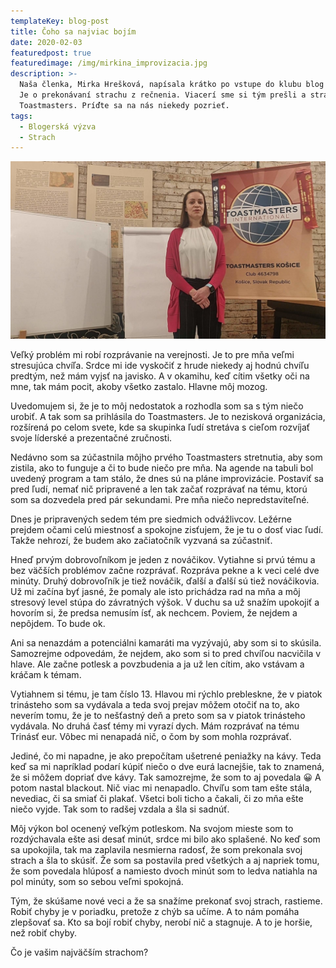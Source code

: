 ```yaml
---
templateKey: blog-post
title: Čoho sa najviac bojím
date: 2020-02-03
featuredpost: true
featuredimage: /img/mirkina_improvizacia.jpg
description: >-
  Naša členka, Mirka Hrešková, napísala krátko po vstupe do klubu blog s názvom „Čoho sa najviac bojím.“
  Je o prekonávaní strachu z rečnenia. Viacerí sme si tým prešli a strachu sa spoločne zbavujeme na stretnutiach
  Toastmasters. Príďte sa na nás niekedy pozrieť.
tags:
  - Blogerská výzva
  - Strach
---
```

![Mirkina improvizácia](/img/mirkina_improvizacia.jpg)

Veľký problém mi robí rozprávanie na verejnosti. Je to pre mňa veľmi stresujúca chvíľa.
Srdce mi ide vyskočiť z hrude niekedy aj hodnú chvíľu predtým, než mám vyjsť na javisko. A v okamihu, keď cítim všetky oči na mne, tak mám pocit, akoby všetko zastalo. Hlavne môj mozog.

Uvedomujem si, že je to môj nedostatok a rozhodla som sa s tým niečo urobiť. A tak som sa prihlásila do Toastmasters. Je to nezisková organizácia, rozšírená po celom svete, kde sa skupinka ľudí stretáva s cieľom rozvíjať svoje líderské a prezentačné zručnosti.

Nedávno som sa zúčastnila môjho prvého Toastmasters stretnutia, aby som zistila, ako to funguje a či to bude niečo pre mňa. Na agende na tabuli bol uvedený program a tam stálo, že dnes sú na pláne improvizácie. Postaviť sa pred ľudí, nemať nič pripravené a len tak začať rozprávať na tému, ktorú som sa dozvedela pred pár sekundami. Pre mňa niečo nepredstaviteľné.

Dnes je pripravených sedem tém pre siedmich odvážlivcov. Ležérne prejdem očami celú miestnosť a spokojne zisťujem, že je tu o dosť viac ľudí. Takže nehrozí, že budem ako začiatočník vyzvaná sa zúčastniť.

Hneď prvým dobrovoľníkom je jeden z nováčikov. Vytiahne si prvú tému a bez väčších problémov začne rozprávať. Rozpráva pekne a k veci celé dve minúty. Druhý dobrovoľník je tiež nováčik, ďalší a ďalší sú tiež nováčikovia. Už mi začína byť jasné, že pomaly ale isto prichádza rad na mňa a môj stresový level stúpa do závratných výšok. V duchu sa už snažím upokojiť a hovorím si, že predsa nemusím ísť, ak nechcem. Poviem, že nejdem a nepôjdem. To bude ok.

Ani sa nenazdám a potenciálni kamaráti ma vyzývajú, aby som si to skúsila. Samozrejme odpovedám, že nejdem, ako som si to pred chvíľou nacvičila v hlave. Ale začne potlesk a povzbudenia a ja už len cítim, ako vstávam a kráčam k témam.

Vytiahnem si tému, je tam číslo 13. Hlavou mi rýchlo prebleskne, že v piatok trinásteho som sa vydávala a teda svoj prejav môžem otočiť na to, ako neverím tomu, že je to nešťastný deň a preto som sa v piatok trinásteho vydávala. No druhá časť témy mi vyrazí dych. Mám rozprávať na tému Trinásť eur. Vôbec mi nenapadá nič, o čom by som mohla rozprávať.

Jediné, čo mi napadne, je ako prepočítam ušetrené peniažky na kávy. Teda keď sa mi napríklad podarí kúpiť niečo o dve eurá lacnejšie, tak to znamená, že si môžem dopriať dve kávy. Tak samozrejme, že som to aj povedala 😀 A potom nastal blackout. Nič viac mi nenapadlo. Chvíľu som tam ešte stála, nevediac, či sa smiať či plakať. Všetci boli ticho a čakali, či zo mňa ešte niečo vyjde. Tak som to radšej vzdala a šla si sadnúť.

Môj výkon bol ocenený veľkým potleskom. Na svojom mieste som to rozdýchavala ešte asi desať minút, srdce mi bilo ako splašené. No keď som sa upokojila, tak ma zaplavila nesmierna radosť, že som prekonala svoj strach a šla to skúsiť. Že som sa postavila pred všetkých a aj napriek tomu, že som povedala hlúposť a namiesto dvoch minút som to ledva natiahla na pol minúty, som so sebou veľmi spokojná.

Tým, že skúšame nové veci a že sa snažíme prekonať svoj strach, rastieme. Robiť chyby je v poriadku, pretože z chýb sa učíme. A to nám pomáha zlepšovať sa. Kto sa bojí robiť chyby, nerobí nič a stagnuje. A to je horšie, než robiť chyby.

Čo je vašim najväčším strachom?
